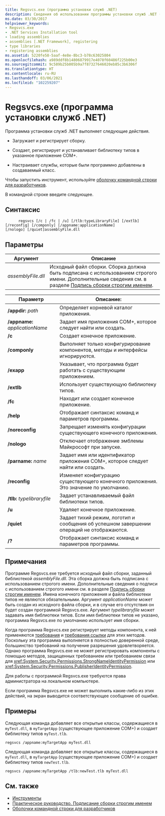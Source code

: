 ```yaml
---
title: Regsvcs.exe (программа установки служб .NET)
description: Сведения об использовании программы установки служб .NET (Regsvcs.exe), позволяющей загрузить и зарегистрировать сборку, настроить службы, программно добавленные в класс, и выполнять другие действия.
ms.date: 03/30/2017
helpviewer_keywords:
- Regsvcs.exe
- .NET Services Installation tool
- loading assemblies
- assemblies [.NET Framework], registering
- type libraries
- registering assemblies
ms.assetid: 5220fe58-5aaf-4e8e-8bc3-b78c63025804
ms.openlocfilehash: a989ddf8b14806879917e4078f60486f225b00e3
ms.sourcegitcommit: 9c589b25b005b9a7f87327646020eb85c3b6306f
ms.translationtype: HT
ms.contentlocale: ru-RU
ms.lasthandoff: 03/06/2021
ms.locfileid: "102259207"
---
```

# <a name="regsvcsexe-net-services-installation-tool"></a>Regsvcs.exe (программа установки служб .NET)

Программа установки служб .NET выполняет следующие действия.  
  
- Загружает и регистрирует сборку.  
  
- Создает, регистрирует и устанавливает библиотеку типов в указанное приложение COM+.  
  
- Настраивает службы, которые были программно добавлены в создаваемый класс.  
  
 Чтобы запустить инструмент, используйте [оболочку командной строки для разработчиков](/visualstudio/ide/reference/command-prompt-powershell).  
  
 В командной строке введите следующее.  
  
## <a name="syntax"></a>Синтаксис  
  
```console  
      regsvcs [/c | /fc | /u] [/tlb:typeLibraryFile] [/extlb]  
[/reconfig] [/componly] [/appname:applicationName]  
[/nologo] [/quiet]assemblyFile.dll
```  
  
## <a name="parameters"></a>Параметры  
  
|Аргумент|Описание|  
|--------------|-----------------|  
|*assemblyFile.dll*|Исходный файл сборки. Сборка должна быть подписана с использованием строгого имени. Дополнительные сведения см. в разделе [Подпись сборки строгим именем](../../standard/assembly/sign-strong-name.md).|  
  
|Параметр|Описание:|  
|------------|-----------------|  
|**/appdir:** *path*|Определяет корневой каталог приложения.|  
|**/appname:** *applicationName*|Задает имя приложения COM+, которое следует найти или создать.|  
|**/c**|Создает конечное приложение.|  
|**/componly**|Выполняет только конфигурирование компонентов, методы и интерфейсы игнорируются.|  
|**/exapp**|Указывает, что программа будет работать с существующим приложением.|  
|**/extlb**|Использует существующую библиотеку типов.|  
|**/fc**|Находит или создает конечное приложение.|  
|**/help**|Отображает синтаксис команд и параметров программы.|  
|**/noreconfig**|Запрещает изменять конфигурации существующего конечного приложения.|  
|**/nologo**|Отключает отображение эмблемы Майкрософт при запуске.|  
|**/parname:** *name*|Задает имя или идентификатор приложения COM+, которое следует найти или создать.|  
|**/reconfig**|Изменяет конфигурацию существующего конечного приложения. Это значение по умолчанию.|  
|**/tlb:** *typelibraryfile*|Задает устанавливаемый файл библиотеки типов.|  
|**/u**|Удаляет конечное приложение.|  
|**/quiet**|Задает тихий режим, логотип и сообщения об успешном завершении операций не отображаются.|  
|**/?**|Отображает синтаксис команд и параметров программы.|  
  
## <a name="remarks"></a>Примечания  

 Программе Regsvcs.exe требуется исходный файл сборки, заданный библиотекой *assemblyFile.dll*. Эта сборка должна быть подписана с использованием строгого имени. Дополнительные сведения о подписи с использованием строгого имени см. в разделе [Подпись сборки строгим именем](../../standard/assembly/sign-strong-name.md). Имена конечного приложения и файла библиотеки типов не являются обязательными. Аргумент *applicationName* может быть создан из исходного файла сборки, и в случае его отсутствия он будет создан программой Regsvcs.exe. Аргумент *typelibraryfile* может задавать имя библиотеки типов. Если имя библиотеки типов не указано, программа Regsvcs.exe по умолчанию использует имя сборки.  
  
 Когда программа Regsvcs.exe регистрирует методы компонента, к ней применяются [требования](/previous-versions/dotnet/netframework-4.0/9kc0c6st(v=vs.100)) и [требования ссылки](../misc/link-demands.md) для этих методов. Поскольку эта программа выполняется в полностью доверенной среде, большинство требований на получение разрешения удовлетворяется. Однако программа Regsvcs.exe не может регистрировать компоненты с помощью методов, защищенных требованием или требованием связи для <xref:System.Security.Permissions.StrongNameIdentityPermission> или <xref:System.Security.Permissions.PublisherIdentityPermission>.  
  
 Для работы с программой Regsvcs.exe требуются права администратора на локальном компьютере.  
  
 Если программа Regsvcs.exe не может выполнить какие-либо из этих действий, на экран выводится соответствующее сообщение об ошибке.  
  
## <a name="examples"></a>Примеры  

 Следующая команда добавляет все открытые классы, содержащиеся в `myTest.dll`, в `myTargetApp` (существующее приложение COM+) и создает библиотеку типов `myTest.tlb`.  
  
```console  
regsvcs /appname:myTargetApp myTest.dll  
```  
  
 Следующая команда добавляет все открытые классы, содержащиеся в `myTest.dll`, в `myTargetApp` (существующее приложение COM+) и создает библиотеку типов `newTest.tlb`.  
  
```console  
regsvcs /appname:myTargetApp /tlb:newTest.tlb myTest.dll  
```  
  
## <a name="see-also"></a>См. также

- [Инструменты](index.md)
- [Практическое руководство. Подписание сборки строгим именем](../../standard/assembly/sign-strong-name.md)
- [Оболочки командной строки для разработчиков](/visualstudio/ide/reference/command-prompt-powershell)
